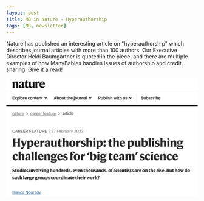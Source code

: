 ```yaml
---
layout: post
title: MB in Nature - Hyperauthorship
tags: [MB, newsletter]
---
```


Nature has published an interesting article on "hyperauthorship" which describes journal articles with more than 100 authors. Our Executive Director Heidi Baumgartner is quoted in the piece, and there are multiple examples of how ManyBabies handles issues of authorship and credit sharing. [Give it a read](https://www.nature.com/articles/d41586-023-00575-3)!

<a href="https://www.nature.com/articles/d41586-023-00575-3"><img src="/assets/img/hyperauthorship.png"></a>